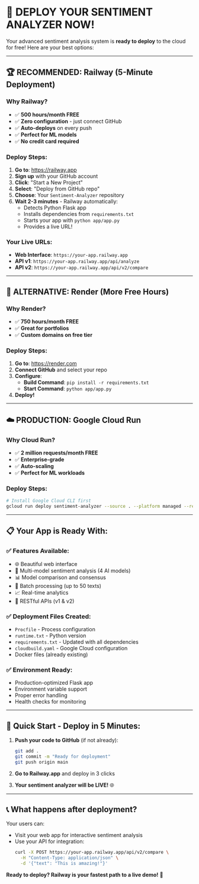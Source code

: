 # 🚀 **DEPLOY YOUR SENTIMENT ANALYZER NOW!**

Your advanced sentiment analysis system is **ready to deploy** to the cloud for free! Here are your best options:

---

## 🏆 **RECOMMENDED: Railway (5-Minute Deployment)**

### Why Railway?
- ✅ **500 hours/month FREE**
- ✅ **Zero configuration** - just connect GitHub
- ✅ **Auto-deploys** on every push
- ✅ **Perfect for ML models**
- ✅ **No credit card required**

### Deploy Steps:
1. **Go to**: https://railway.app
2. **Sign up** with your GitHub account
3. **Click**: "Start a New Project"
4. **Select**: "Deploy from GitHub repo"
5. **Choose**: Your `Sentiment-Analyzer` repository
6. **Wait 2-3 minutes** - Railway automatically:
   - Detects Python Flask app
   - Installs dependencies from `requirements.txt`
   - Starts your app with `python app/app.py`
   - Provides a live URL!

### Your Live URLs:
- **Web Interface**: `https://your-app.railway.app`
- **API v1**: `https://your-app.railway.app/api/analyze`
- **API v2**: `https://your-app.railway.app/api/v2/compare`

---

## 🐙 **ALTERNATIVE: Render (More Free Hours)**

### Why Render?
- ✅ **750 hours/month FREE**
- ✅ **Great for portfolios**
- ✅ **Custom domains on free tier**

### Deploy Steps:
1. **Go to**: https://render.com
2. **Connect GitHub** and select your repo
3. **Configure**:
   - **Build Command**: `pip install -r requirements.txt`
   - **Start Command**: `python app/app.py`
4. **Deploy!**

---

## ☁️ **PRODUCTION: Google Cloud Run**

### Why Cloud Run?
- ✅ **2 million requests/month FREE**
- ✅ **Enterprise-grade**
- ✅ **Auto-scaling**
- ✅ **Perfect for ML workloads**

### Deploy Steps:
```bash
# Install Google Cloud CLI first
gcloud run deploy sentiment-analyzer --source . --platform managed --region us-central1 --allow-unauthenticated
```

---

## 📋 **Your App is Ready With:**

### ✅ **Features Available:**
- 🌐 Beautiful web interface
- 🤖 Multi-model sentiment analysis (4 AI models)
- 📊 Model comparison and consensus
- 🔄 Batch processing (up to 50 texts)
- 📈 Real-time analytics
- 🚀 RESTful APIs (v1 & v2)

### ✅ **Deployment Files Created:**
- `Procfile` - Process configuration
- `runtime.txt` - Python version
- `requirements.txt` - Updated with all dependencies
- `cloudbuild.yaml` - Google Cloud configuration
- Docker files (already existing)

### ✅ **Environment Ready:**
- Production-optimized Flask app
- Environment variable support
- Proper error handling
- Health checks for monitoring

---

## 🎯 **Quick Start - Deploy in 5 Minutes:**

1. **Push your code to GitHub** (if not already):
   ```bash
   git add .
   git commit -m "Ready for deployment"
   git push origin main
   ```

2. **Go to Railway.app** and deploy in 3 clicks

3. **Your sentiment analyzer will be LIVE!** 🌐

---

## 📞 **What happens after deployment?**

Your users can:
- Visit your web app for interactive sentiment analysis
- Use your API for integration: 
  ```bash
  curl -X POST https://your-app.railway.app/api/v2/compare \
    -H "Content-Type: application/json" \
    -d '{"text": "This is amazing!"}'
  ```

**Ready to deploy? Railway is your fastest path to a live demo!** 🚀
